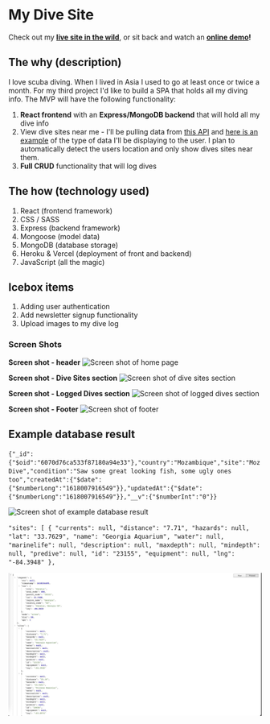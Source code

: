 # My Dive Site

Check out my **[live site in the wild](https://my-scuba-site.vercel.app/)**, or sit back and watch an **[online demo](https://www.hippovideo.io/video/play/kwHnHzPdMAiuFGcYTn67_m5Nty7fAruY4fsx0w2NSHg?utm_source=hv-campaigns&hreferer=private&_=1616693422827)!**

## The why (description)

I love scuba diving. When I lived in Asia I used to go at least once or twice a month. For my third project I'd like to build a SPA that holds all my diving info. The MVP will have the following functionality:

1. **React frontend** with an **Express/MongoDB backend** that will hold all my dive info
2. View dive sites near me - I'll be pulling data from [this API](http://api.divesites.com/docs/) and [here is an example](http://api.divesites.com/) of the type of data I'll be displaying to the user. I plan to automatically detect the users location and only show dives sites near them.
3. **Full CRUD** functionality that will log dives

## The how (technology used)

1. React (frontend framework)
1. CSS / SASS
2. Express (backend framework)
3. Mongoose (model data)
4. MongoDB (database storage)
5. Heroku & Vercel (deployment of front and backend)
6. JavaScript (all the magic)

## Icebox items

1. Adding user authentication
2. Add newsletter signup functionality
3. Upload images to my dive log

### Screen Shots

**Screen shot - header**
![Screen shot of home page](src/images/screenshot-01.jpg)

**Screen shot - Dive Sites section**
![Screen shot of dive sites section](src/images/screenshot-02.jpg)

**Screen shot - Logged Dives section**
![Screen shot of logged dives section](src/images/screenshot-03.jpg)

**Screen shot - Footer**
![Screen shot of footer](src/images/screenshot-04.jpg)


## Example database result

`{"_id":{"$oid":"6070d76ca533f87180a94e33"},"country":"Mozambique","site":"Moz Dive","condition":"Saw some great looking fish, some ugly ones too","createdAt":{"$date":{"$numberLong":"1618007916549"}},"updatedAt":{"$date":{"$numberLong":"1618007916549"}},"__v":{"$numberInt":"0"}}`

![Screen shot of example database result](src/images/screenshot-05.jpg)

`"sites": [
{
"currents": null,
"distance": "7.71",
"hazards": null,
"lat": "33.7629",
"name": "Georgia Aquarium",
"water": null,
"marinelife": null,
"description": null,
"maxdepth": null,
"mindepth": null,
"predive": null,
"id": "23155",
"equipment": null,
"lng": "-84.3948"
},`

![Screen shot of example database result](public/images/screenshot-06.jpg)